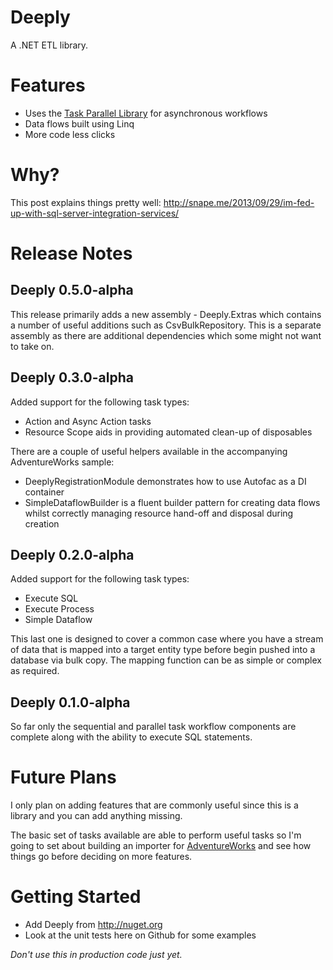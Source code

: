 Deeply
======

A .NET ETL library.

# Features #

* Uses the [Task Parallel Library](http://msdn.microsoft.com/en-us/library/dd460717.aspx) for asynchronous workflows
* Data flows built using Linq
* More code less clicks

# Why? #

This post explains things pretty well: http://snape.me/2013/09/29/im-fed-up-with-sql-server-integration-services/

# Release Notes #

## Deeply 0.5.0-alpha ##

This release primarily adds a new assembly - Deeply.Extras which contains a number of useful additions such as CsvBulkRepository. This is a separate assembly as there are additional dependencies which some might not want to take on.

## Deeply 0.3.0-alpha ##

Added support for the following task types:

* Action and Async Action tasks
* Resource Scope aids in providing automated clean-up of disposables

There are a couple of useful helpers available in the accompanying AdventureWorks sample:

* DeeplyRegistrationModule demonstrates how to use Autofac as a DI container
* SimpleDataflowBuilder is a fluent builder pattern for creating data flows whilst correctly managing resource hand-off and disposal during creation 

## Deeply 0.2.0-alpha ##

Added support for the following task types:

* Execute SQL
* Execute Process
* Simple Dataflow

This last one is designed to cover a common case where you have a stream of data that is mapped into a target entity type before begin pushed into a database via bulk copy. The mapping function can be as simple or complex as required. 

## Deeply 0.1.0-alpha ##

So far only the sequential and parallel task workflow components are complete along with the ability to execute SQL statements.

# Future Plans #

I only plan on adding features that are commonly useful since this is a library and you can add anything missing.

The basic set of tasks available are able to perform useful tasks so I'm going to set about building an importer for [AdventureWorks](http://msftdbprodsamples.codeplex.com/releases/view/93587) and see how things go before deciding on more features.

# Getting Started #

* Add Deeply from http://nuget.org
* Look at the unit tests here on Github for some examples

*Don't use this in production code just yet.*
